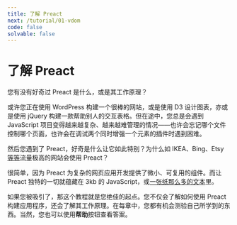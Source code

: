 ```yaml
---
title: 了解 Preact
next: /tutorial/01-vdom
code: false
solvable: false
---
```


# 了解 Preact

您有没有好奇过 Preact 是什么，或是其工作原理？

或许您正在使用 WordPress 构建一个很棒的网站，或是使用 D3 设计图表，亦或是使用 jQuery 构建一款帮助别人的交互表格。但在途中，您总是会遇到 JavaScript 项目变得越来越复杂、越来越难管理的情况——也许会忘记哪个文件控制哪个页面，也许会在调试两个同时增强一个元素的插件时遇到困难。

然后您遇到了 Preact，好奇是什么让它如此特别？为什么如 IKEA、Bing、Etsy [等等]流量极高的网站会使用 Preact？

很简单，因为 Preact 为复杂的网页应用开发提供了微小、可复用的组件。而让 Preact 独特的一切就蕴藏在 3kb 的 JavaScript，或[一张纸那么多的文本](https://unpkg.com/preact)里。

如果您被吸引了，那这个教程就是您绝佳的起点。您不仅会了解如何使用 Preact 构建应用程序，还会了解其工作原理。在每章中，您都有机会测验自己所学到的东西。当然，您也可以使用**帮助**按钮查看答案。

[等等]: /about/we-are-using/
